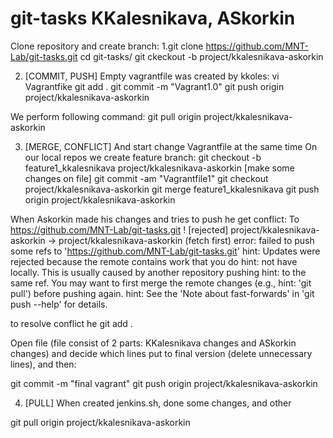 # git-tasks KKalesnikava, ASkorkin

Clone repository and create branch:
1.git clone https://github.com/MNT-Lab/git-tasks.git
  cd git-tasks/
  git ckeckout -b project/kkalesnikava-askorkin
  
2. [COMMIT, PUSH] Empty vagrantfile was created by kkoles:
vi Vagrantfike
git add .
git commit -m "Vagrant1.0"
git push origin project/kkalesnikava-askorkin 

We perform following command:
git pull origin  project/kkalesnikava-askorkin

3. [MERGE, CONFLICT] And start change Vagrantfile at the same time
On our local repos we create feature branch:
git checkout -b feature1_kkalesnikava project/kkalesnikava-askorkin
[make some changes on file]
git commit -am "Vagrantfile1"
git checkout project/kkalesnikava-askorkin
git merge feature1_kkalesnikava
git push origin project/kkalesnikava-askorkin

When Askorkin made his changes and tries to push he get conflict:
To https://github.com/MNT-Lab/git-tasks.git
! [rejected] project/kkalesnikava-askorkin -> project/kkalesnikava-askorkin (fetch first)
error: failed to push some refs to 'https://github.com/MNT-Lab/git-tasks.git'
hint: Updates were rejected because the remote contains work that you do
hint: not have locally. This is usually caused by another repository pushing
hint: to the same ref. You may want to first merge the remote changes (e.g.,
hint: 'git pull') before pushing again.
hint: See the 'Note about fast-forwards' in 'git push --help' for details.

to resolve conflict he 
git add .

Open file (file consist of 2 parts: KKalesnikava changes and ASkorkin changes) and decide which lines put to final version (delete unnecessary lines), and then:

git commit -m "final vagrant"
git push origin project/kkalesnikava-askorkin


4. [PULL] When created jenkins.sh, done some changes, and other 

git pull origin project/kkalesnikava-askorkin

